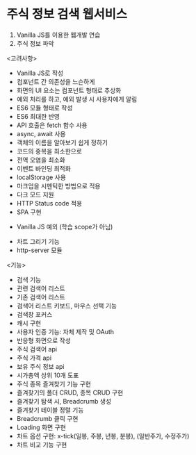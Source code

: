 주식 정보 검색 웹서비스
==
1) Vanilla JS를 이용한 웹개발 연습
2) 주식 정보 파악


<고려사항>

- Vanilla JS로 작성
- 컴포넌트 간 의존성을 느슨하게
- 화면의 UI 요소는 컴포넌트 형태로 추상화
- 예외 처리를 하고, 예외 발생 시 사용자에게 알림
- ES6 모듈 형태로 작성
- ES6 최대한 반영
- API 호출은 fetch 함수 사용
- async, await 사용
- 객체의 이름을 알아보기 쉽게 정하기
- 코드의 중복을 최소한으로
- 전역 오염을 최소화
- 이벤트 바인딩 최적화
- localStorage 사용
- 마크업을 시멘틱한 방법으로 적용
- 다크 모드 지원
- HTTP Status code 적용
- SPA 구현

* Vanilla JS 예외 (학습 scope가 아님)
- 차트 그리기 기능
- http-server 모듈

<기능>

- 검색 기능
- 관련 검색어 리스트
- 기존 검색어 리스트
- 검색어 리스트 키보드, 마우스 선택 기능
- 검색창 포커스
- 캐시 구현
- 사용자 인증 기능: 자체 제작 및 OAuth
- 반응형 화면으로 작성
- 주식 검색어 api
- 주식 가격 api
- 보유 주식 정보 api
- 시가총액 상위 10개 도표
- 주식 종목 즐겨찾기 기능 구현
- 즐겨찾기의 폴더 CRUD, 종목 CRUD 구현
- 즐겨찾기 탐색 시, Breadcrumb 생성
- 즐겨찾기 테이블 정렬 기능
- Breadcrumb 클릭 구현
- Loading 화면 구현
- 차트 옵션 구현: x-tick(일봉, 주봉, 년봉, 분봉), (일반주가, 수정주가)
- 차트 비교 기능 구현
